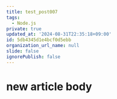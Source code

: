 ```yaml
---
title: test_post007
tags:
  - Node.js
private: true
updated_at: '2024-08-31T22:35:18+09:00'
id: 5db4345d1e4bcf0d5ebb
organization_url_name: null
slide: false
ignorePublish: false
---
```

# new article body
